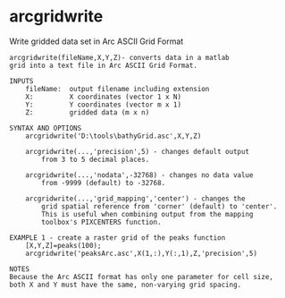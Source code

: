# arcgridwrite
Write gridded data set in Arc ASCII Grid Format

    arcgridwrite(fileName,X,Y,Z)- converts data in a matlab
    grid into a text file in Arc ASCII Grid Format. 
 
    INPUTS
        fileName:  output filename including extension
        X:         X coordinates (vector 1 x N) 
        Y:         Y coordinates (vector m x 1) 
        Z:         gridded data (m x n) 
 
    SYNTAX AND OPTIONS
        arcgridwrite('D:\tools\bathyGrid.asc',X,Y,Z)
 
        arcgridwrite(...,'precision',5) - changes default output
            from 3 to 5 decimal places.
 
        arcgridwrite(...,'nodata',-32768) - changes no data value
            from -9999 (default) to -32768.
 
        arcgridwrite(...,'grid_mapping','center') - changes the 
            grid spatial reference from 'corner' (default) to 'center'.
            This is useful when combining output from the mapping
            toolbox's PIXCENTERS function.               
 
    EXAMPLE 1 - create a raster grid of the peaks function
        [X,Y,Z]=peaks(100);
        arcgridwrite('peaksArc.asc',X(1,:),Y(:,1),Z,'precision',5)
 
    NOTES 
    Because the Arc ASCII format has only one parameter for cell size,
    both X and Y must have the same, non-varying grid spacing.  
